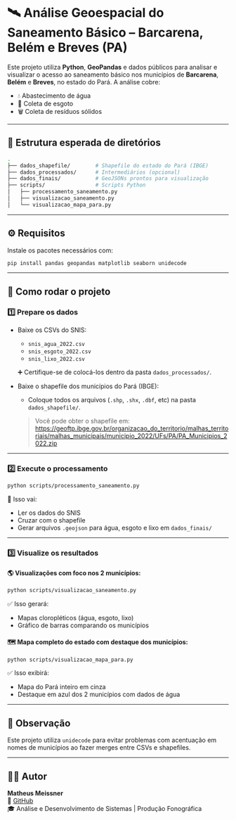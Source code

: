 
# 🛰️ Análise Geoespacial do Saneamento Básico – Barcarena, Belém e Breves (PA)

Este projeto utiliza **Python**, **GeoPandas** e dados públicos para analisar e visualizar o acesso ao saneamento básico nos municípios de **Barcarena**, **Belém** e **Breves**, no estado do Pará. A análise cobre:  
- 💧 Abastecimento de água  
- 🚽 Coleta de esgoto  
- 🗑️ Coleta de resíduos sólidos

---

## 📁 Estrutura esperada de diretórios

```bash
.
├── dados_shapefile/        # Shapefile do estado do Pará (IBGE)
├── dados_processados/      # Intermediários (opcional)
├── dados_finais/           # GeoJSONs prontos para visualização
├── scripts/                # Scripts Python
│   ├── processamento_saneamento.py
│   ├── visualizacao_saneamento.py
│   └── visualizacao_mapa_para.py
```

---

## ⚙️ Requisitos

Instale os pacotes necessários com:

```bash
pip install pandas geopandas matplotlib seaborn unidecode
```

---

## 🚀 Como rodar o projeto

### 1️⃣ Prepare os dados

- Baixe os CSVs do SNIS:
  - `snis_agua_2022.csv`
  - `snis_esgoto_2022.csv`
  - `snis_lixo_2022.csv`

  ➕ Certifique-se de colocá-los dentro da pasta `dados_processados/`.

- Baixe o shapefile dos municípios do Pará (IBGE):
  - Coloque todos os arquivos (`.shp`, `.shx`, `.dbf`, etc) na pasta `dados_shapefile/`.

  > Você pode obter o shapefile em:  
  > https://geoftp.ibge.gov.br/organizacao_do_territorio/malhas_territoriais/malhas_municipais/municipio_2022/UFs/PA/PA_Municipios_2022.zip

---

### 2️⃣ Execute o processamento

```bash
python scripts/processamento_saneamento.py
```

🔧 Isso vai:
- Ler os dados do SNIS
- Cruzar com o shapefile
- Gerar arquivos `.geojson` para água, esgoto e lixo em `dados_finais/`

---

### 3️⃣ Visualize os resultados

#### 🌎 Visualizações com foco nos 2 municípios:

```bash
python scripts/visualizacao_saneamento.py
```

✅ Isso gerará:
- Mapas cloropléticos (água, esgoto, lixo)
- Gráfico de barras comparando os municípios

#### 🗺️ Mapa completo do estado com destaque dos municípios:

```bash
python scripts/visualizacao_mapa_para.py
```

✅ Isso exibirá:
- Mapa do Pará inteiro em cinza
- Destaque em azul dos 2 municípios com dados de água

---

## 📌 Observação

Este projeto utiliza `unidecode` para evitar problemas com acentuação em nomes de municípios ao fazer merges entre CSVs e shapefiles.

---

## 👨‍💻 Autor

**Matheus Meissner**  
🔗 [GitHub](https://github.com/matheus-meissner)  
🎓 Análise e Desenvolvimento de Sistemas | Produção Fonográfica
